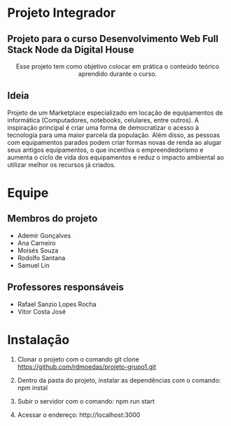 # Projeto Integrador
## Projeto para o curso Desenvolvimento Web Full Stack Node da Digital House
<p align="center">Esse projeto tem como objetivo colocar em prática o conteúdo teórico aprendido durante o curso.</p>

## Ideia
 
Projeto de um Marketplace especializado em locação de equipamentos de informática (Computadores, notebooks, celulares, entre outros).
A inspiração principal é criar uma forma de democratizar o acesso à tecnologia para uma maior parcela da população.
Além disso, as pessoas com equipamentos parados podem criar formas novas de renda ao alugar seus antigos equipamentos, o que incentiva o empreendedorismo e aumenta o ciclo de vida dos equipamentos e reduz o impacto ambiental ao utilizar melhor os recursos já criados.

# Equipe

## Membros do projeto
<ul>
    <li>Ademir Gonçalves</li>
    <li>Ana Carneiro</li>
    <li>Moisés Souza</li>
    <li>Rodolfo Santana</li>
    <li>Samuel Lin</li>
</ul>
 
## Professores responsáveis
<ul>
    <li>Rafael Sanzio Lopes Rocha</li>
    <li>Vitor Costa José</li>
</ul>
 
# Instalação
 
1. Clonar o projeto com o comando
git clone https://github.com/rdmoedas/projeto-grupo1.git
 
2. Dentro da pasta do projeto, instalar as dependências com o comando:
npm instal
 
3. Subir o servidor com o comando:
npm run start
 
4. Acessar o endereço:
http://localhost:3000
 
